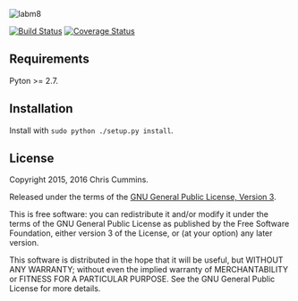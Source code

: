 ![labm8](https://raw.github.com/ChrisCummins/labm8/master/docs/logo.jpg)

[![Build Status](https://travis-ci.org/ChrisCummins/labm8.svg?branch=master)](https://travis-ci.org/ChrisCummins/labm8) [![Coverage Status](https://coveralls.io/repos/github/ChrisCummins/labm8/badge.svg?branch=master)](https://coveralls.io/github/ChrisCummins/labm8?branch=master)

## Requirements

Pyton >= 2.7.


## Installation

Install with `sudo python ./setup.py install`.


## License

Copyright 2015, 2016 Chris Cummins.

Released under the terms of the
[GNU General Public License, Version 3](http://www.gnu.org/copyleft/gpl.html).

This is free software: you can redistribute it and/or modify it under the
terms of the GNU General Public License as published by the Free Software
Foundation, either version 3 of the License, or (at your option) any later
version.

This software is distributed in the hope that it will be useful, but WITHOUT
ANY WARRANTY; without even the implied warranty of MERCHANTABILITY or FITNESS
FOR A PARTICULAR PURPOSE. See the GNU General Public License for more details.
